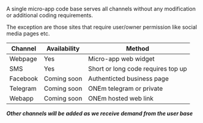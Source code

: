 A single micro-app code base serves all channels without any modification or additional coding requirements. 

The exception are those sites that require user/owner permission like social media pages etc.

| Channel | Availability | Method |
|-----|------|----------------------|
|Webpage|Yes|Micro-app web widget|
|SMS|Yes|Short or long code requires top up|
|Facebook|Coming soon|Authenticted business page|
|Telegram|Coming soon|ONEm telegram or private |
|Webapp|Coming soon|ONEm hosted web link|

***Other channels will be added as we receive demand from the user base***